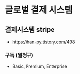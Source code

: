 # 글로벌 결제 시스템

## 결제시스템 stripe

- https://han-py.tistory.com/498

### 구독 (월청구)

- Basic, Premium, Enterprise
